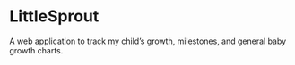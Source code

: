 # LittleSprout
A web application to track my child’s growth, milestones, and general baby growth charts.
